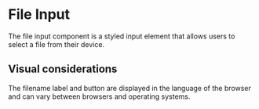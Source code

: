 <!-- @license CC0-1.0 -->

# File Input

The file input component is a styled input element that allows users to select a file from their device.

## Visual considerations

The filename label and button are displayed in the language of the browser and can vary between browsers and operating systems.
